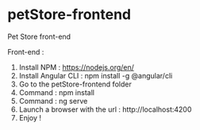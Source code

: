 # petStore-frontend
Pet Store front-end

Front-end :
1. Install NPM : https://nodejs.org/en/
2. Install Angular CLI : npm install -g @angular/cli
3. Go to the petStore-frontend folder
4. Command : npm install
5. Command : ng serve
6. Launch a browser with the url : http://localhost:4200
7. Enjoy !
